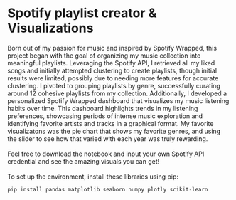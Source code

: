 # Spotify playlist creator & Visualizations

Born out of my passion for music and inspired by Spotify Wrapped, this project began with the goal of organizing my music collection into meaningful playlists. Leveraging the Spotify API, I retrieved all my liked songs and initially attempted clustering to create playlists, though initial results were limited, possibly due to needing more features for accurate clustering. I pivoted to grouping playlists by genre, successfully curating around 12 cohesive playlists from my collection. Additionally, I developed a personalized Spotify Wrapped dashboard that visualizes my music listening habits over time. This dashboard highlights trends in my listening preferences, showcasing periods of intense music exploration and identifying favorite artists and tracks in a graphical format. My favorite visualizatons was the pie chart that shows my favorite genres, and using the slider to see how that varied with each year was truly rewarding.
<br><br>
Feel free to download the notebook and input your own Spotify API credential and see the amazing visuals you can get!
<br><br>
To set up the environment, install these libraries using pip:
```python
pip install pandas matplotlib seaborn numpy plotly scikit-learn



